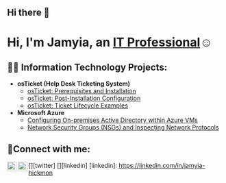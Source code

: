 ## Hi there 👋
<h1>Hi, I'm Jamyia, an <a href="https://linkedin.com/in/jamyia-hickmon">IT Professional</a>☺</h1>

<h2>👨‍💻 Information Technology Projects:</h2>

- <b>osTicket (Help Desk Ticketing System)</b>
  - [osTicket: Prerequisites and Installation](https://github.com/JHickmon/osticket-prereqs)
  - [osTicket: Post-Installation Configuration](https://github.com/JHickmon/post-install-config)
  - [osTicket: Ticket Lifecycle Examples](https://github.com/JHickmon/ticket-lifecycle)
- <b>Microsoft Azure</b>
  - [Configuring On-premises Active Directory within Azure VMs](https://github.com/JHickmon/configure-ad)
  - [Network Security Groups (NSGs) and Inspecting Network Protocols](https://github.com/JHickmon/azure-network-protocols)

<h2>🤳Connect with me:</h2>

[<img align="left" alt="Josh | Twitter" width="22px" src="https://cdn.jsdelivr.net/npm/simple-icons@v3/icons/twitter.svg" />][twitter]
[<img align="left" alt="jamyia-hickmon | LinkedIn" width="22px" src="https://cdn.jsdelivr.net/npm/simple-icons@v3/icons/linkedin.svg" />][linkedin]
[linkedin]: https://linkedin.com/in/jamyia-hickmon
<!--
**JHickmon/JHickmon** is a ✨ _special_ ✨ repository because its `README.md` (this file) appears on your GitHub profile.

Here are some ideas to get you started:

- 🔭 I’m currently working on ...
- 🌱 I’m currently learning ...
- 👯 I’m looking to collaborate on ...
- 🤔 I’m looking for help with ...
- 💬 Ask me about ...
- 📫 How to reach me: ...
- 😄 Pronouns: ...
- ⚡ Fun fact: ...
-->
